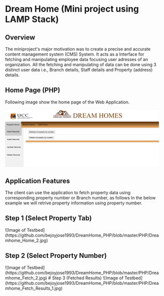 # Dream Home (Mini project using LAMP Stack)
<h2 id="overview">Overview</h2>

The miniproject's major motivation was to create a precise and accurate content management system (CMS) System. It acts as a Interface for fetching and manipulating employee data focusing user adresses of an organization. All the fetching and manipulating of data can be done using 3 distinct user data i.e., Branch details, Staff details and Property (address) details. 



<h2 id="test_bed_architecture">Home Page (PHP)</h2>
Following image show the home page of the Web Application.

![Image of Testbed](https://github.com/bejoyjose1993/DreamHome_PHP/blob/master/PHP/Dreamhome_Home_1.jpg)

<h2 id="test_bed_architecture">Application Features</h2>

The client can use the application to fetch property data using corresponding property number or Branch number, as follows
In the below example we will retrive property information using property number.

<h2 id="overview"> Step 1 (Select Property Tab) </h2>
![Image of Testbed](https://github.com/bejoyjose1993/DreamHome_PHP/blob/master/PHP/Dreamhome_Home_2.jpg)
<h2 id="overview"> Step 2 (Select Property Number) </h2>
![Image of Testbed](https://github.com/bejoyjose1993/DreamHome_PHP/blob/master/PHP/Dreamhome_Fetch_2.jpg)
# Step 3 (Fetched Results)
![Image of Testbed](https://github.com/bejoyjose1993/DreamHome_PHP/blob/master/PHP/Dreamhome_Fetch_Results_1.jpg)


